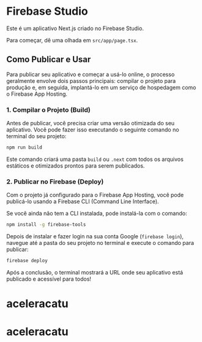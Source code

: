 # Firebase Studio

Este é um aplicativo Next.js criado no Firebase Studio.

Para começar, dê uma olhada em `src/app/page.tsx`.

## Como Publicar e Usar

Para publicar seu aplicativo e começar a usá-lo online, o processo geralmente envolve dois passos principais: compilar o projeto para produção e, em seguida, implantá-lo em um serviço de hospedagem como o Firebase App Hosting.

### 1. Compilar o Projeto (Build)

Antes de publicar, você precisa criar uma versão otimizada do seu aplicativo. Você pode fazer isso executando o seguinte comando no terminal do seu projeto:

```bash
npm run build
```

Este comando criará uma pasta `build` ou `.next` com todos os arquivos estáticos e otimizados prontos para serem publicados.

### 2. Publicar no Firebase (Deploy)

Com o projeto já configurado para o Firebase App Hosting, você pode publicá-lo usando a Firebase CLI (Command Line Interface).

Se você ainda não tem a CLI instalada, pode instalá-la com o comando:
```bash
npm install -g firebase-tools
```

Depois de instalar e fazer login na sua conta Google (`firebase login`), navegue até a pasta do seu projeto no terminal e execute o comando para publicar:

```bash
firebase deploy
```

Após a conclusão, o terminal mostrará a URL onde seu aplicativo está publicado e acessível para todos!
# aceleracatu
# aceleracatu
